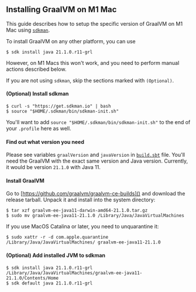 ## Installing GraalVM on M1 Mac

This guide describes how to setup the specific version of GraalVM on M1 Mac
using [`sdkman`](https://sdkman.io/).

To install GraalVM on any other platform, you can use 

```
$ sdk install java 21.1.0.r11-grl
```

However, on M1 Macs this won't work, and you need to perform manual actions described below.

If you are not using `sdkman`, skip the sections marked with `(Optional)`.

#### (Optional) Install sdkman

```
$ curl -s "https://get.sdkman.io" | bash
$ source "$HOME/.sdkman/bin/sdkman-init.sh"
```

You'll want to add `source "$HOME/.sdkman/bin/sdkman-init.sh"` to the end of
your `.profile` here as well.

#### Find out what version you need

Please see variables `graalVersion` and `javaVersion` in
[`build.sbt`](../build.sbt) file. You'll need the GraalVM with the exact same
version and Java version. Currently, it would be version `21.1.0` with Java 11.

#### Install GraalVM

Go to [https://github.com/graalvm/graalvm-ce-builds]() and download the release
tarball. Unpack it and install into the system directory:

```
$ tar xzf graalvm-ee-java11-darwin-amd64-21.1.0.tar.gz
$ sudo mv graalvm-ee-java11-21.1.0 /Library/Java/JavaVirtualMachines
```

If you use MacOS Catalina or later, you need to unquarantine it:

```
$ sudo xattr -r -d com.apple.quarantine /Library/Java/JavaVirtualMachines/ graalvm-ee-java11-21.1.0
```

#### (Optional) Add installed JVM to sdkman

```
$ sdk install java 21.1.0.r11-grl /Library/Java/JavaVirtualMachines/graalvm-ee-java11-21.1.0/Contents/Home
$ sdk default java 21.1.0.r11-grl
```
